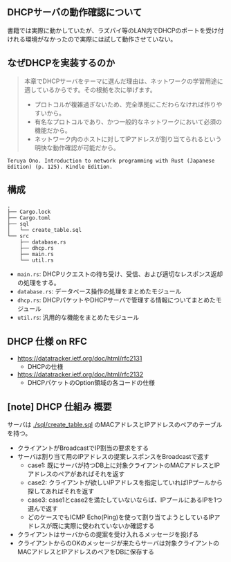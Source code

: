 
## DHCPサーバの動作確認について

書籍では実際に動かしていたが、ラズパイ等のLAN内でDHCPのポートを受け付けれる環境がなかったので実際には試して動作させていない。

## なぜDHCPを実装するのか


> 本章でDHCPサーバをテーマに選んだ理由は、ネットワークの学習用途に適しているからです。その根拠を次に挙げます。
> * プロトコルが複雑過ぎないため、完全準拠にこだわらなければ作りやすいから。
> * 有名なプロトコルであり、かつ一般的なネットワークにおいて必須の機能だから。
> * ネットワーク内のホストに対してIPアドレスが割り当てられるという明快な動作確認が可能だから。

`Teruya Ono. Introduction to network programming with Rust (Japanese Edition) (p. 125). Kindle Edition. `

## 構成

```
.
├── Cargo.lock
├── Cargo.toml
├── sql
│   └── create_table.sql
└── src
    ├── database.rs
    ├── dhcp.rs
    ├── main.rs
    └── util.rs
```

* `main.rs`: DHCPリクエストの待ち受け、受信、および適切なレスポンス返却の処理をする。
* `database.rs`: データベース操作の処理をまとめたモジュール
* `dhcp.rs`:  DHCPパケットやDHCPサーバで管理する情報についてまとめたモジュール
* `util.rs`: 汎用的な機能をまとめたモジュール

## DHCP 仕様 on RFC

* https://datatracker.ietf.org/doc/html/rfc2131
  * DHCPの仕様
* https://datatracker.ietf.org/doc/html/rfc2132
  * DHCPパケットのOption領域の各コードの仕様

## [note] DHCP 仕組み 概要

サーバは [./sql/create_table.sql](./sql/create_table.sql) のMACアドレスとIPアドレスのペアのテーブルを持つ。

* クライアントがBroadcastでIP割当の要求をする
* サーバは割り当て用のIPアドレスの提案レスポンスをBroadcastで返す
  * case1: 既にサーバが持つDB上に対象クライアントのMACアドレスとIPアドレスのペアがあればそれを返す
  * case2: クライアントが欲しいIPアドレスを指定していればIPプールから探してあればそれを返す
  * case3: case1とcase2を満たしていないならば、IPプールにあるIPを1つ選んで返す
  * どのケースでもICMP Echo(Ping)を使って割り当てようとしているIPアドレスが既に実際に使われていないか確認する
* クライアントはサーバからの提案を受け入れるメッセージを投げる
* クライアントからのOKのメッセージが来たらサーバは対象クライアントのMACアドレスとIPアドレスのペアをDBに保存する
